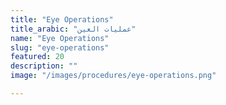 ```yaml
---
title: "Eye Operations"
title_arabic: "عمليات العين"
name: "Eye Operations"
slug: "eye-operations"
featured: 20
description: ""
image: "/images/procedures/eye-operations.png"

---
```

